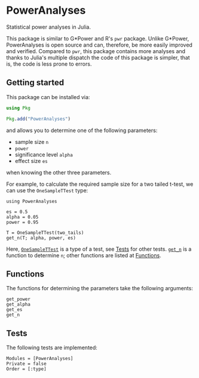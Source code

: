 # PowerAnalyses

Statistical power analyses in Julia.

This package is similar to G\*Power and R's `pwr` package.
Unlike G\*Power, PowerAnalyses is open source and can, therefore, be more easily improved and verified.
Compared to `pwr`, this package contains more analyses and thanks to Julia's multiple dispatch the code of this package is simpler, that is, the code is less prone to errors.

## Getting started

This package can be installed via:

```julia
using Pkg

Pkg.add("PowerAnalyses")
```

and allows you to determine one of the following parameters:

- sample size `n`
- `power`
- significance level `alpha`
- effect size `es`

when knowing the other three parameters.

For example, to calculate the required sample size for a two tailed t-test, we can use the `OneSampleTTest` type:

```@example
using PowerAnalyses

es = 0.5
alpha = 0.05
power = 0.95

T = OneSampleTTest(two_tails)
get_n(T; alpha, power, es)
```

Here, [`OneSampleTTest`](@ref) is a type of a test, see [Tests](@ref) for other tests.
[`get_n`](@ref) is a function to determine `n`; other functions are listed at [Functions](@ref).

## Functions

The functions for determining the parameters take the following arguments:

```@docs
get_power
get_alpha
get_es
get_n
```

## Tests

The following tests are implemented:

```@autodocs
Modules = [PowerAnalyses]
Private = false
Order = [:type]
```
